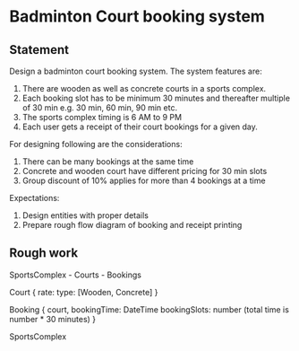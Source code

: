 # Badminton Court booking system

## Statement

Design a badminton court booking system. The system features are:

1. There are wooden as well as concrete courts in a sports complex.
2. Each booking slot has to be minimum 30 minutes and thereafter multiple of 30 min e.g. 30 min, 60 min, 90 min etc.
3. The sports complex timing is 6 AM to 9 PM
4. Each user gets a receipt of their court bookings for a given day.

For designing following are the considerations:

1. There can be many bookings at the same time
2. Concrete and wooden court have different pricing for 30 min slots
3. Group discount of 10% applies for more than 4 bookings at a time

Expectations:

1. Design entities with proper details
2. Prepare rough flow diagram of booking and receipt printing
 

## Rough work

SportsComplex
    - Courts
    - Bookings


Court 
    {
        rate: 
        type: [Wooden, Concrete]
    }

Booking
    {
        court,
        bookingTime: DateTime
        bookingSlots: number (total time is number * 30 minutes)
    }

SportsComplex
